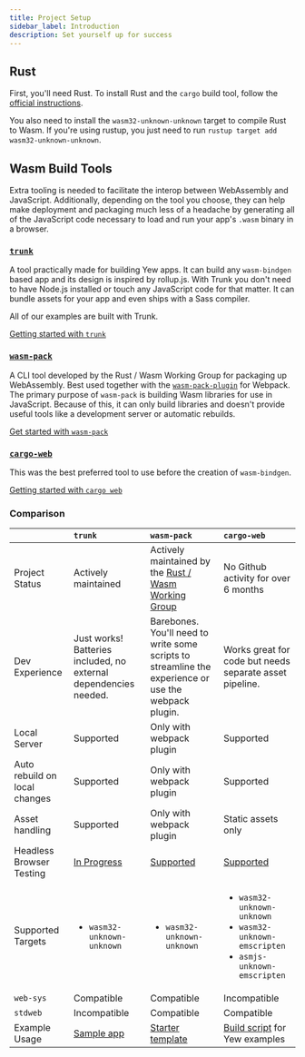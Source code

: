 ```yaml
---
title: Project Setup
sidebar_label: Introduction
description: Set yourself up for success
---
```


## Rust

First, you'll need Rust. To install Rust and the `cargo` build tool, follow the [official instructions](https://www.rust-lang.org/tools/install).

You also need to install the `wasm32-unknown-unknown` target to compile Rust to Wasm.
If you're using rustup, you just need to run `rustup target add wasm32-unknown-unknown`.

## **Wasm Build Tools**

Extra tooling is needed to facilitate the interop between WebAssembly and JavaScript. Additionally,
depending on the tool you choose, they can help make deployment and packaging much less of a
headache by generating all of the JavaScript code necessary to load and run your app's `.wasm`
binary in a browser.

### [**`trunk`**](https://github.com/thedodd/trunk/)

A tool practically made for building Yew apps.
It can build any `wasm-bindgen` based app and its design is inspired by rollup.js.
With Trunk you don't need to have Node.js installed or touch any JavaScript code for that matter.
It can bundle assets for your app and even ships with a Sass compiler.

All of our examples are built with Trunk.

[Getting started with `trunk`](project-setup/using-trunk.md)

### [**`wasm-pack`**](https://rustwasm.github.io/docs/wasm-pack/)

A CLI tool developed by the Rust / Wasm Working Group for packaging up WebAssembly. Best used
together with the [`wasm-pack-plugin`](https://github.com/wasm-tool/wasm-pack-plugin) for Webpack.
The primary purpose of `wasm-pack` is building Wasm libraries for use in JavaScript.
Because of this, it can only build libraries and doesn't provide useful tools like a development server or automatic rebuilds.

[Get started with `wasm-pack`](project-setup/using-wasm-pack.md)

### [**`cargo-web`**](https://github.com/koute/cargo-web)

This was the best preferred tool to use before the creation of `wasm-bindgen`.

[Getting started with `cargo web`](project-setup/using-cargo-web.md)

### Comparison

<table>
  <thead>
    <tr>
      <th style="text-align:left"></th>
      <th style="text-align:left"><code>trunk</code></th>
      <th style="text-align:left"><code>wasm-pack</code></th>
      <th style="text-align:left"><code>cargo-web</code></th>
    </tr>
  </thead>
  <tbody>
    <tr>
      <td style="text-align:left">Project Status</td>
      <td style="text-align:left">Actively maintained</td>
      <td style="text-align:left">Actively maintained by the <a href="https://rustwasm.github.io/">Rust / Wasm Working Group</a></td>
      <td style="text-align:left">No Github activity for over 6 months</td>
    </tr>
    <tr>
      <td style="text-align:left">Dev Experience</td>
      <td style="text-align:left">Just works! Batteries included, no external dependencies needed.</td>
      <td style="text-align:left">Barebones. You'll need to write some scripts to streamline the experience or use the webpack plugin.</td>
      <td style="text-align:left">Works great for code but needs separate asset pipeline.</td>
    </tr>
    <tr>
      <td style="text-align:left">Local Server</td>
      <td style="text-align:left">Supported</td>
      <td style="text-align:left">Only with webpack plugin</td>
      <td style="text-align:left">Supported</td>
    </tr>
    <tr>
      <td style="text-align:left">Auto rebuild on local changes</td>
      <td style="text-align:left">Supported</td>
      <td style="text-align:left">Only with webpack plugin</td>
      <td style="text-align:left">Supported</td>
    </tr>
    <tr>
      <td style="text-align:left">Asset handling</td>
      <td style="text-align:left">Supported</td>
      <td style="text-align:left">Only with webpack plugin</td>
      <td style="text-align:left">Static assets only</td>
    </tr>
    <tr>
      <td style="text-align:left">Headless Browser Testing</td>
      <td style="text-align:left"><a href="https://github.com/thedodd/trunk/issues/20">In Progress</a></td>
      <td style="text-align:left"><a href="https://rustwasm.github.io/wasm-pack/book/commands/test.html">Supported</a></td>
      <td style="text-align:left"><a href="https://github.com/koute/cargo-web#features">Supported</a></td>
    </tr>
    <tr>
      <td style="text-align:left">Supported Targets</td>
      <td style="text-align:left">
        <ul>
          <li><code>wasm32-unknown-unknown</code></li>
        </ul>
      </td>
      <td style="text-align:left">
        <ul>
          <li><code>wasm32-unknown-unknown</code></li>
        </ul>
      </td>
      <td style="text-align:left">
        <ul>
          <li><code>wasm32-unknown-unknown</code></li>
          <li><code>wasm32-unknown-emscripten</code></li>
          <li><code>asmjs-unknown-emscripten</code></li>
        </ul>
      </td>
    </tr>
    <tr>
      <td style="text-align:left"><code>web-sys</code></td>
      <td style="text-align:left">Compatible</td>
      <td style="text-align:left">Compatible</td>
      <td style="text-align:left">Incompatible</td>
    </tr>
    <tr>
      <td style="text-align:left"><code>stdweb</code></td>
      <td style="text-align:left">Incompatible</td>
      <td style="text-align:left">Compatible</td>
      <td style="text-align:left">Compatible</td>
    </tr>
    <tr>
      <td style="text-align:left">Example Usage</td>
      <td style="text-align:left">
        <a href="build-a-sample-app">Sample app</a>
      </td>
      <td style="text-align:left">
        <a href="https://github.com/yewstack/yew-wasm-pack-minimal">Starter template</a>
      </td>
      <td style="text-align:left">
        <a href="https://www.github.com/yewstack/yew/tree/master/yew-stdweb/examples">Build script</a> for Yew examples
      </td>
    </tr>
  </tbody>
</table>
